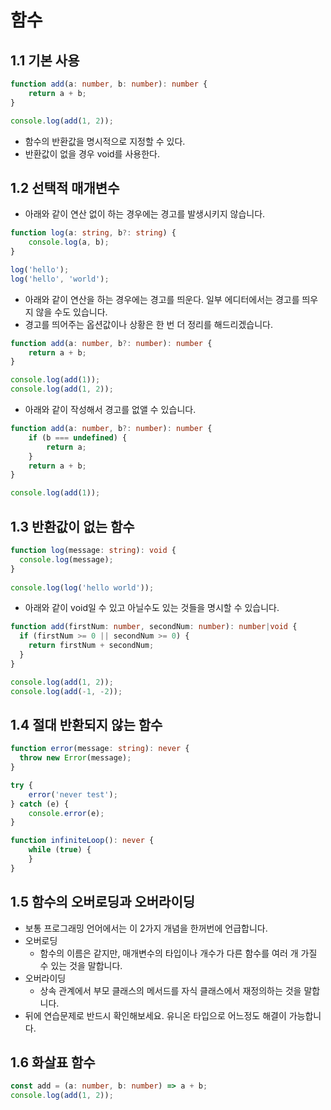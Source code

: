 # 함수

## 1.1 기본 사용
```ts
function add(a: number, b: number): number {
    return a + b;
}

console.log(add(1, 2));
```

* 함수의 반환값을 명시적으로 지정할 수 있다.
* 반환값이 없을 경우 void를 사용한다.

## 1.2 선택적 매개변수
* 아래와 같이 연산 없이 하는 경우에는 경고를 발생시키지 않습니다.
```ts
function log(a: string, b?: string) {
    console.log(a, b);
}

log('hello');
log('hello', 'world');
```

* 아래와 같이 연산을 하는 경우에는 경고를 띄운다. 일부 에디터에서는 경고를 띄우지 않을 수도 있습니다.
* 경고를 띄어주는 옵션값이나 상황은 한 번 더 정리를 해드리겠습니다.
```ts
function add(a: number, b?: number): number {
    return a + b;
}

console.log(add(1));
console.log(add(1, 2));
```

* 아래와 같이 작성해서 경고를 없앨 수 있습니다.
```ts
function add(a: number, b?: number): number {
    if (b === undefined) {
        return a;
    }
    return a + b;
}

console.log(add(1));
```

## 1.3 반환값이 없는 함수
```ts
function log(message: string): void {
  console.log(message);
}
 
console.log(log('hello world'));
```

* 아래와 같이 void일 수 있고 아닐수도 있는 것들을 명시할 수 있습니다.
```ts
function add(firstNum: number, secondNum: number): number|void {
  if (firstNum >= 0 || secondNum >= 0) {
    return firstNum + secondNum;
  }
}

console.log(add(1, 2));
console.log(add(-1, -2));
```

## 1.4 절대 반환되지 않는 함수
```ts
function error(message: string): never {
  throw new Error(message);
}

try {
    error('never test');
} catch (e) {
    console.error(e);
}

function infiniteLoop(): never {
    while (true) {
    }
}
```

## 1.5 함수의 오버로딩과 오버라이딩
* 보통 프로그래밍 언어에서는 이 2가지 개념을 한꺼번에 언급합니다.
* 오버로딩
    * 함수의 이름은 같지만, 매개변수의 타입이나 개수가 다른 함수를 여러 개 가질 수 있는 것을 말합니다. 
* 오버라이딩
    * 상속 관계에서 부모 클래스의 메서드를 자식 클래스에서 재정의하는 것을 말합니다.
* 뒤에 연습문제로 반드시 확인해보세요. 유니온 타입으로 어느정도 해결이 가능합니다.

## 1.6 화살표 함수
```ts
const add = (a: number, b: number) => a + b;
console.log(add(1, 2));
```